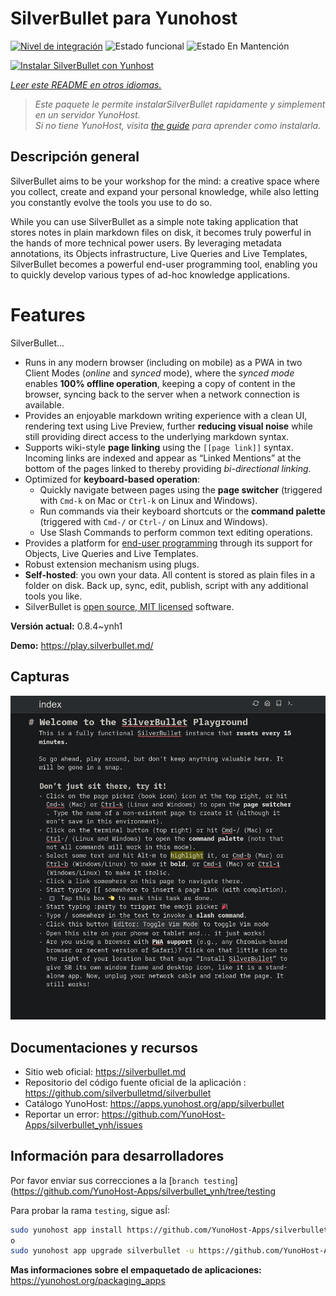 <!--
Este archivo README esta generado automaticamente<https://github.com/YunoHost/apps/tree/master/tools/readme_generator>
No se debe editar a mano.
-->

# SilverBullet para Yunohost

[![Nivel de integración](https://dash.yunohost.org/integration/silverbullet.svg)](https://ci-apps.yunohost.org/ci/apps/silverbullet/) ![Estado funcional](https://ci-apps.yunohost.org/ci/badges/silverbullet.status.svg) ![Estado En Mantención](https://ci-apps.yunohost.org/ci/badges/silverbullet.maintain.svg)

[![Instalar SilverBullet con Yunhost](https://install-app.yunohost.org/install-with-yunohost.svg)](https://install-app.yunohost.org/?app=silverbullet)

*[Leer este README en otros idiomas.](./ALL_README.md)*

> *Este paquete le permite instalarSilverBullet rapidamente y simplement en un servidor YunoHost.*  
> *Si no tiene YunoHost, visita [the guide](https://yunohost.org/install) para aprender como instalarla.*

## Descripción general

SilverBullet aims to be your workshop for the mind: a creative space where you collect, create and expand your personal knowledge, while also letting you constantly evolve the tools you use to do so.

While you can use SilverBullet as a simple note taking application that stores notes in plain markdown files on disk, it becomes truly powerful in the hands of more technical power users. By leveraging metadata annotations, its Objects infrastructure, Live Queries and Live Templates, SilverBullet becomes a powerful end-user programming tool, enabling you to quickly develop various types of ad-hoc knowledge applications.

# Features

SilverBullet...

- Runs in any modern browser (including on mobile) as a PWA in two Client Modes (_online_ and _synced_ mode), where the _synced mode_ enables **100% offline operation**, keeping a copy of content in the browser, syncing back to the server when a network connection is available.
- Provides an enjoyable markdown writing experience with a clean UI, rendering text using Live Preview, further **reducing visual noise** while still providing direct access to the underlying markdown syntax.
- Supports wiki-style **page linking** using the `[[page link]]` syntax. Incoming links are indexed and appear as “Linked Mentions” at the bottom of the pages linked to thereby providing _bi-directional linking_.
- Optimized for **keyboard-based operation**:
  - Quickly navigate between pages using the **page switcher** (triggered with `Cmd-k` on Mac or `Ctrl-k` on Linux and Windows).
  - Run commands via their keyboard shortcuts or the **command palette** (triggered with `Cmd-/` or `Ctrl-/` on Linux and Windows).
  - Use Slash Commands to perform common text editing operations.
- Provides a platform for [end-user programming](https://www.inkandswitch.com/end-user-programming/) through its support for Objects, Live Queries and Live Templates.
- Robust extension mechanism using plugs.
- **Self-hosted**: you own your data. All content is stored as plain files in a folder on disk. Back up, sync, edit, publish, script with any additional tools you like.
- SilverBullet is [open source, MIT licensed](https://github.com/silverbulletmd/silverbullet) software.


**Versión actual:** 0.8.4~ynh1

**Demo:** <https://play.silverbullet.md/>

## Capturas

![Captura de SilverBullet](./doc/screenshots/silverbullet.jpg)

## Documentaciones y recursos

- Sitio web oficial: <https://silverbullet.md>
- Repositorio del código fuente oficial de la aplicación : <https://github.com/silverbulletmd/silverbullet>
- Catálogo YunoHost: <https://apps.yunohost.org/app/silverbullet>
- Reportar un error: <https://github.com/YunoHost-Apps/silverbullet_ynh/issues>

## Información para desarrolladores

Por favor enviar sus correcciones a la [`branch testing`](https://github.com/YunoHost-Apps/silverbullet_ynh/tree/testing

Para probar la rama `testing`, sigue asÍ:

```bash
sudo yunohost app install https://github.com/YunoHost-Apps/silverbullet_ynh/tree/testing --debug
o
sudo yunohost app upgrade silverbullet -u https://github.com/YunoHost-Apps/silverbullet_ynh/tree/testing --debug
```

**Mas informaciones sobre el empaquetado de aplicaciones:** <https://yunohost.org/packaging_apps>
